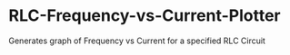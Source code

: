 # RLC-Frequency-vs-Current-Plotter
Generates graph of Frequency vs Current for a specified RLC Circuit
